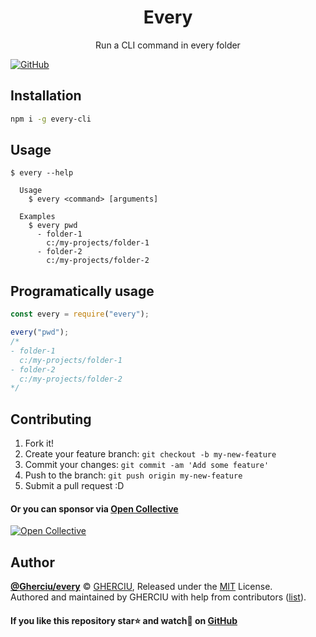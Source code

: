 <div align="center">
  <h1>Every</h1>
  <p>Run a CLI command in every folder</p>
</div>

[![GitHub](https://img.shields.io/github/license/Gherciu/every)](https://github.com/Gherciu/every/blob/master/LICENSE)

## Installation

```bash
npm i -g every-cli
```

## Usage

```
$ every --help

  Usage
    $ every <command> [arguments]

  Examples
    $ every pwd
      - folder-1
        c:/my-projects/folder-1
      - folder-2
        c:/my-projects/folder-2
```

## Programatically usage

```js
const every = require("every");

every("pwd");
/*
- folder-1
  c:/my-projects/folder-1
- folder-2
  c:/my-projects/folder-2
*/
```

## Contributing

1. Fork it!
2. Create your feature branch: `git checkout -b my-new-feature`
3. Commit your changes: `git commit -am 'Add some feature'`
4. Push to the branch: `git push origin my-new-feature`
5. Submit a pull request :D

#### Or you can sponsor via [Open Collective](https://opencollective.com/gherciu-gheorghe/)

[![Open Collective](https://opencollective.com/gherciu-gheorghe/tiers/sponsor.svg?avatarHeight=60)](https://opencollective.com/gherciu-gheorghe/)

## Author

**[@Gherciu/every](https://github.com/Gherciu/every)** :copyright: [GHERCIU](https://github.com/Gherciu), Released under the [MIT](https://github.com/Gherciu/every/blob/master/LICENSE) License.<br>
Authored and maintained by GHERCIU with help from contributors ([list](https://github.com/Gherciu/every/contributors)).

#### If you like this repository star:star: and watch:eyes: on [GitHub](https://github.com/Gherciu/every)
